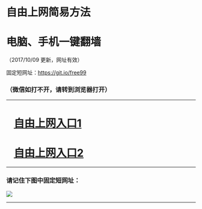 ﻿# 自由上网简易方法

# 电脑、手机一键翻墙

（2017/10/09 更新，网址有效）

固定短网址：https://git.io/free99

### （微信如打不开，请转到浏览器打开）


***





# &nbsp;&nbsp; <a href="http://ft2637310451.fwq-tz-1001.info/fwqtz01.html?t=100900116025 " target="_blank">自由上网入口1</a>
# &nbsp;&nbsp; <a href="http://ft1987914160.fwq-tz-1002.info/fwqtz02.html?t=100900130452 " target="_blank">自由上网入口2</a>
***

### 请记住下图中固定短网址：

<img src="https://s3-us-west-2.amazonaws.com/fwq-1001/yjfq-20170905okok.png" /> 


***

